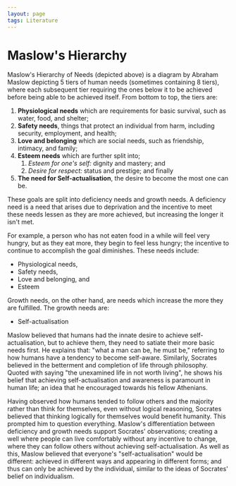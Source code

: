 ```yaml
---
layout: page
tags: Literature 
---
```


# Maslow's Hierarchy

Maslow's Hierarchy of Needs (depicted above) is a diagram by Abraham Maslow depicting 5 tiers of human needs (sometimes containing 8 tiers), where each subsequent tier requiring the ones below it to be achieved before being able to be achieved itself. From bottom to top, the tiers are:

1. **Physiological needs** which are requirements for basic survival, such as water, food, and shelter;
2. **Safety needs**, things that protect an individual from harm, including security, employment, and health;
3. **Love and belonging** which are social needs, such as friendship, intimacy, and family;
4. **Esteem needs** which are further split into;
	1. *Esteem for one's self:* dignity and mastery; and
	2. *Desire for respect:* status and prestige; and finally
5. **The need for Self-actualisation**, the desire to become the most one can be.

These goals are split into deficiency needs and growth needs. A deficiency need is a need that arises due to deprivation and the incentive to meet these needs lessen as they are more achieved, but increasing the longer it isn't met. 

For example, a person who has not eaten food in a while will feel very hungry, but as they eat more, they begin to feel less hungry; the incentive to continue to accomplish the goal diminishes. 
These needs include:
- Physiological needs,
- Safety needs,
- Love and belonging, and
- Esteem

Growth needs, on the other hand, are needs which increase the more they are fulfilled. The growth needs are:
- Self-actualisation

Maslow believed that humans had the innate desire to achieve self-actualisation, but to achieve them, they need to satiate their more basic needs first. He explains that: "what a man can be, he must be," referring to how humans have a tendency to become self-aware.
Similarly, Socrates believed in the betterment and completion of life through philosophy. Quoted with saying "the unexamined life in not worth living", he shows his belief that achieving self-actualisation and awareness is paramount in human life; an idea that he encouraged towards his fellow Athenians.

Having observed how humans tended to follow others and the majority rather than think for themselves, even without logical reasoning, Socrates believed that thinking logically for themselves would benefit humanity. This prompted him to question everything.
Maslow's differentiation between deficiency and growth needs support Socrates' observations; creating a well where people can live comfortably without any incentive to change, where they can follow others without achieving self-actualisation.
As well as this, Maslow believed that everyone's "self-actualisation" would be different: achieved in different ways and appearing in different forms; and thus can only be achieved by the individual, similar to the ideas of Socrates' belief on individualism.